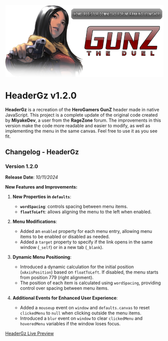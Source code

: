![Preview](preview.png)

# HeaderGz v1.2.0

**HeaderGz** is a recreation of the **HeroGamers GunZ** header made in native JavaScript. This project is a complete update of the original code created by **MiyakeDev**, a user from the **RageZone** forum. The improvements in this version make the code more readable and easier to modify, as well as implementing the menu in the same canvas. Feel free to use it as you see fit.

## Changelog - HeaderGz

### Version 1.2.0
**Release Date**: *10/11/2024*

**New Features and Improvements:**

1. **New Properties in `defaults`**:
   - **`wordSpacing`**: controls spacing between menu items.
   - **`floatToLeft`**: allows aligning the menu to the left when enabled.

2. **Menu Modifications**:
   - Added an `enabled` property for each menu entry, allowing menu items to be enabled or disabled as needed.
   - Added a `target` property to specify if the link opens in the same window (`_self`) or in a new tab (`_blank`).

3. **Dynamic Menu Positioning**:
   - Introduced a dynamic calculation for the initial position (`xAxisPosition`) based on `floatToLeft`. If disabled, the menu starts from position 779 (right alignment).
   - The position of each item is calculated using `wordSpacing`, providing control over spacing between menu items.

4. **Additional Events for Enhanced User Experience**:
   - Added a `mouseup` event on `window` and `defaults.canvas` to reset `clickedMenu` to `null` when clicking outside the menu items.
   - Introduced a `blur` event on `window` to clear `clickedMenu` and `hoveredMenu` variables if the window loses focus.


[HeaderGz Live Preview](https://tanya.hastur.dev/headerGz)
